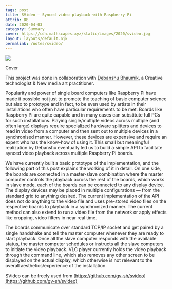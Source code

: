 ```yaml
---
tags: post
title: SVideo — Synced video playback with Raspberry Pi
attrib: DB
date: 2020-04-03
category: Summary
cover: https://cdn.mathscapes.xyz/static/images/2020/svideo.jpg
layout: layouts/default.njk
permalink: /notes/svideo/
--- 
```


<img src="https://cdn.mathscapes.xyz/static/images/2020/svideo.jpg"/>

Cover

This project was done in collaboration with [Debanshu Bhaumik](https://www.debanshubhaumik.com), a Creative technologist & New media art practitioner.

Popularity and power of single board computers like Raspberry Pi have made it possible not just to promote the teaching of basic computer science but also to prototype and in fact, to be even used by artists in their installations who often have particular requirements to be met. Boards like Raspberry Pi are quite capable and in many cases can substitute full PCs for such installations. Playing single/multiple videos across multiple (and often large) displays require specialized hardware splitters and devices to read in video from a computer and then sent out to multiple devices in a synchronised manner. However, these devices are expensive and require an expert who has the know-how of using it. This small but meaningful realization by Debanshu eventually led us to build a simple API to facilitate synced video playback across multiple Raspberry Pi boards.

We have currently built a basic prototype of the implementation, and the following part of this post explains the working of it in detail. On one side, the boards are connected in a master-slave combination where the master computer controls the playback across the rest of the boards, which works in slave mode, each of the boards can be connected to any display device. The display devices may be placed in multiple configurations — from the standard grid to anything desired. The current implementation of the API does not do anything to the video file and uses pre-stored video files on the respective boards to playback in a synchronized manner. The current method can also extend to run a video file from the network or apply effects like cropping, video filters in near real time.

The boards communicate over standard TCP/IP socket and get paired by a single handshake and tell the master computer whenever they are ready to start playback. Once all the slave computer responds with the available status, the master computer schedules or instructs all the slave computers to initiate the video playback. VLC player currently holds the video playback through the command line, which also removes any other screen to be displayed on the actual display, which otherwise is not relevant to the overall aesthetics/experience of the installation.

SVideo can be freely used from [https://github.com/gv-sh/svideo](https://github.com/gv-sh/svideo)